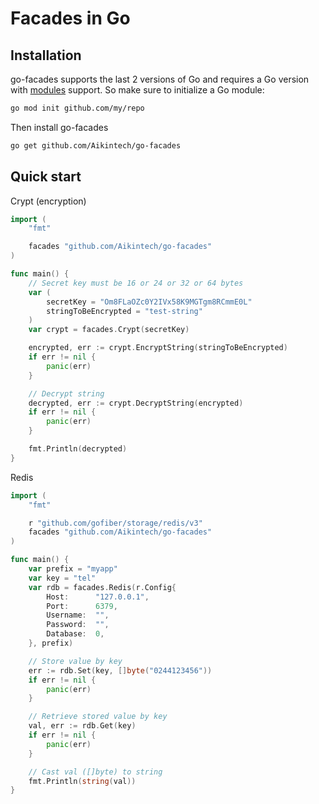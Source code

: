 # Facades in Go

## Installation

go-facades supports the last 2 versions of Go and requires a Go version with [modules](https://github.com/golang/go/wiki/Modules) support. So make sure to initialize a Go module:

```bash
go mod init github.com/my/repo
```

Then install go-facades

```bash
go get github.com/Aikintech/go-facades
```

## Quick start

Crypt (encryption)

```go
import (
    "fmt"

    facades "github.com/Aikintech/go-facades"
)

func main() {
    // Secret key must be 16 or 24 or 32 or 64 bytes
    var (
        secretKey = "Om8FLaOZc0Y2IVx58K9MGTgm8RCmmE0L"
        stringToBeEncrypted = "test-string"
    )
    var crypt = facades.Crypt(secretKey)

    encrypted, err := crypt.EncryptString(stringToBeEncrypted)
    if err != nil {
        panic(err)
    }

    // Decrypt string
    decrypted, err := crypt.DecryptString(encrypted)
    if err != nil {
        panic(err)
    }

    fmt.Println(decrypted)
}

```

Redis

```go
import (
    "fmt"

    r "github.com/gofiber/storage/redis/v3"
    facades "github.com/Aikintech/go-facades"
)

func main() {
    var prefix = "myapp"
    var key = "tel"
    var rdb = facades.Redis(r.Config{
        Host:      "127.0.0.1",
        Port:      6379,
        Username:  "",
        Password:  "",
        Database:  0,
    }, prefix)

    // Store value by key
    err := rdb.Set(key, []byte("0244123456"))
    if err != nil {
        panic(err)
    }

    // Retrieve stored value by key
    val, err := rdb.Get(key)
    if err != nil {
        panic(err)
    }

    // Cast val ([]byte) to string
    fmt.Println(string(val))
}

```
